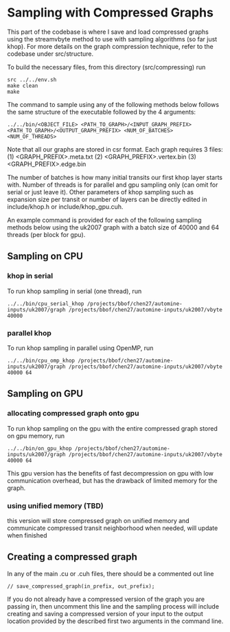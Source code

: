 # Sampling with Compressed Graphs
This part of the codebase is where I save and load compressed graphs using the streamvbyte method to use with sampling algorithms (so far just khop). For more details on the graph compression technique, refer to the codebase under src/structure.

To build the necessary files, from this directory (src/compressing) run 
```
src ../../env.sh
make clean
make
```

The command to sample using any of the following methods below follows the same structure of the executable followed by the 4 arguments:
```
../../bin/<OBJECT_FILE> <PATH_TO_GRAPH>/<INPUT_GRAPH_PREFIX> <PATH_TO_GRAPH>/<OUTPUT_GRAPH_PREFIX> <NUM_OF_BATCHES> <NUM_OF_THREADS>
```
Note that all our graphs are stored in csr format. Each graph requires 3 files: (1) <GRAPH_PREFIX>.meta.txt (2) <GRAPH_PREFIX>.vertex.bin (3) <GRAPH_PREFIX>.edge.bin

The number of batches is how many initial transits our first khop layer starts with. Number of threads is for parallel and gpu sampling only (can omit for serial or just leave it). Other parameters of khop sampling such as expansion size per transit or number of layers can be directly edited in include/khop.h or include/khop_gpu.cuh.

An example command is provided for each of the following sampling methods below using the uk2007 graph with a batch size of 40000 and 64 threads (per block for gpu).

## Sampling on CPU
### khop in serial
To run khop sampling in serial (one thread), run
```
../../bin/cpu_serial_khop /projects/bbof/chen27/automine-inputs/uk2007/graph /projects/bbof/chen27/automine-inputs/uk2007/vbyte 40000
```

### parallel khop
To run khop sampling in parallel using OpenMP, run
```
../../bin/cpu_omp_khop /projects/bbof/chen27/automine-inputs/uk2007/graph /projects/bbof/chen27/automine-inputs/uk2007/vbyte 40000 64
```

## Sampling on GPU
### allocating compressed graph onto gpu
To run khop sampling on the gpu with the entire compressed graph stored on gpu memory, run
```
../../bin/on_gpu_khop /projects/bbof/chen27/automine-inputs/uk2007/graph /projects/bbof/chen27/automine-inputs/uk2007/vbyte 40000 64
```
This gpu version has the benefits of fast decompression on gpu with low communication overhead, but has the drawback of limited memory for the graph.

### using unified memory (TBD)
this version will store compressed graph on unified memory and communicate compressed transit neighborhood when needed, will update when finished

## Creating a compressed graph
In any of the main .cu or .cuh files, there should be a commented out line
```
// save_compressed_graph(in_prefix, out_prefix);
```
If you do not already have a compressed version of the graph you are passing in, then uncomment this line and the sampling process will include creating and saving a compressed version of your input to the output location provided by the described first two arguments in the command line.